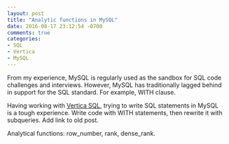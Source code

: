```yaml
---
layout: post
title: "Analytic functions in MySQL"
date: 2016-08-17 23:12:54 -0700
comments: true
categories: 
- SQL
- Vertica
- MySQL
---
```


From my experience, MySQL is regularly used as the sandbox for SQL code challenges and interviews.
However, MySQL has traditionally lagged behind in support for the SQL standard.
For example, WITH clause.

Having working with [Vertica SQL](https://my.vertica.com/docs/7.1.x/HTML/index.htm#Authoring/SQLReferenceManual/SQLReferenceManual.htm), trying to write SQL statements in MySQL is a tough experience.
Write code with WITH statements, then rewrite it with subqueries.
Add link to old post.

Analytical functions: row_number, rank, dense_rank.
